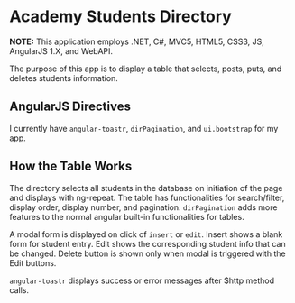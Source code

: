 # Academy Students Directory

**NOTE:** This application employs .NET, C#, MVC5, HTML5, CSS3, JS, AngularJS 1.X, and WebAPI.

The purpose of this app is to display a table that selects, posts, puts, and deletes students information.

## AngularJS Directives

I currently have `angular-toastr`, `dirPagination`, and `ui.bootstrap` for my app.

## How the Table Works

The directory selects all students in the database on initiation of the page and displays with ng-repeat.
The table has functionalities for search/filter, display order, display number, and pagination.
`dirPagination` adds more features to the normal angular built-in functionalities for tables.

A modal form is displayed on click of `insert` or `edit`. 
Insert shows a blank form for student entry. 
Edit shows the corresponding student info that can be changed.
Delete button is shown only when modal is triggered with the Edit buttons.

`angular-toastr` displays success or error messages after $http method calls.